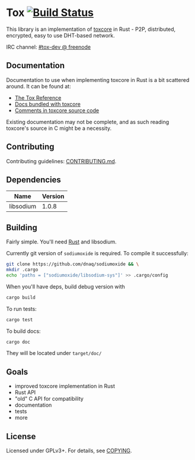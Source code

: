 # Tox  [![Build Status](https://travis-ci.org/zetok/tox.svg)](https://travis-ci.org/zetok/tox)
This library is an implementation of [toxcore][toxcore] in Rust - P2P, distributed, encrypted, easy to use DHT-based network.

IRC channel: [#tox-dev @ freenode](https://webchat.freenode.net/?channels=tox-dev)

## Documentation

Documentation to use when implementing toxcore in Rust is a bit scattered around. It can be found at:
 - [The Tox Reference](https://github.com/iphydf/tox-spec)
 - [Docs bundled with toxcore](https://github.com/irungentoo/toxcore/tree/master/docs)
 - [Comments in toxcore source code](https://github.com/irungentoo/toxcore/tree/master/toxcore)

Existing documentation may not be complete, and as such reading toxcore's source in C might be a necessity.


## Contributing
Contributing guidelines: [CONTRIBUTING.md](/CONTRIBUTING.md).

## Dependencies
| **Name** | **Version** |
|----------|-------------|
| libsodium | 1.0.8 |

## Building
Fairly simple. You'll need [Rust](http://www.rust-lang.org/) and libsodium.

Currently git version of `sodiumoxide` is required. To compile it successfully:
```bash
git clone https://github.com/dnaq/sodiumoxide && \
mkdir .cargo
echo 'paths = ["sodiumoxide/libsodium-sys"]' >> .cargo/config
```

When you'll have deps, build debug version with
```bash
cargo build
```

To run tests:
```bash
cargo test

```
To build docs:
```bash
cargo doc
```
They will be located under `target/doc/`


## Goals
 - improved toxcore implementation in Rust
 - Rust API
 - "old" C API for compatibility
 - documentation
 - tests
 - more


## License

Licensed under GPLv3+. For details, see [COPYING](/COPYING).

[toxcore]: https://github.com/irungentoo/toxcore
